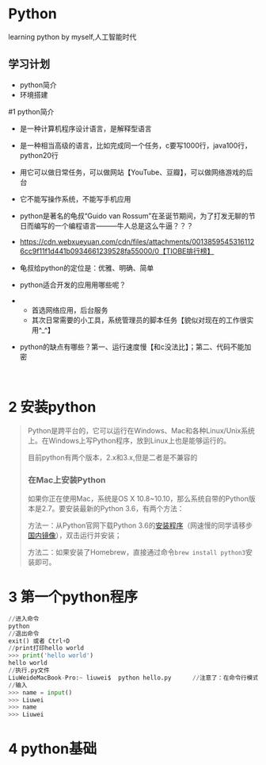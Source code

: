 # Python
learning python by myself,人工智能时代
## 学习计划
- python简介
- 环境搭建


#1 python简介

- 是一种计算机程序设计语言，是解释型语言

- 是一种相当高级的语言，比如完成同一个任务，c要写1000行，java100行，python20行

- 用它可以做日常任务，可以做网站【YouTube、豆瓣】，可以做网络游戏的后台

- 它不能写操作系统，不能写手机应用

- python是著名的龟叔“Guido van Rossum”在圣诞节期间，为了打发无聊的节日而编写的一个编程语言———牛人总是这么牛逼？？？

- https://cdn.webxueyuan.com/cdn/files/attachments/00138595453161126cc9f11f1d441b0934661239528fa55000/0【TIOBE排行榜】

- 龟叔给python的定位是：优雅、明确、简单

- python适合开发的应用用哪些呢？

- - 首选网络应用，后台服务
  - 其次日常需要的小工具，系统管理员的脚本任务【貌似对现在的工作很实用^_^】

- python的缺点有哪些？第一、运行速度慢【和c没法比】；第二、代码不能加密

  ​

# 2 安装python

> Python是跨平台的，它可以运行在Windows、Mac和各种Linux/Unix系统上。在Windows上写Python程序，放到Linux上也是能够运行的。
>
> 目前python有两个版本，2.x和3.x,但是二者是不兼容的
>
> ### 在Mac上安装Python
>
> 如果你正在使用Mac，系统是OS X 10.8~10.10，那么系统自带的Python版本是2.7。要安装最新的Python 3.6，有两个方法：
>
> 方法一：从Python官网下载Python 3.6的[安装程序](https://www.python.org/ftp/python/3.6.3/python-3.6.3-macosx10.6.pkg)（网速慢的同学请移步[国内镜像](https://pan.baidu.com/s/1kU5OCOB#list/path=%2Fpub%2Fpython)），双击运行并安装；
>
> 方法二：如果安装了Homebrew，直接通过命令`brew install python3`安装即可。



# 3 第一个python程序

```python
//进入命令
python
//退出命令
exit() 或者 Ctrl+D
//print打印hello world
>>> print('hello world')
hello world
//执行.py文件
LiuWeideMacBook-Pro:~ liuwei$  python hello.py		//注意了：在命令行模式，而不是python交互模式
//输入
>>> name = input()
>>> Liuwei
>>> name
>>> Liuwei
```

# 4 python基础

